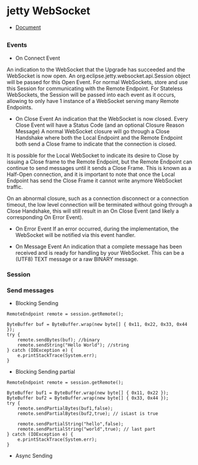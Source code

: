 # jetty WebSocket
- [Document](https://www.eclipse.org/jetty/documentation/current/websocket-jetty.html)

##

### Events
- On Connect Event

An indication to the WebSocket that the Upgrade has succeeded and the WebSocket is now open.
An org.eclipse.jetty.websocket.api.Session object will be passed for this Open Event.
For normal WebSockets,  store and use this Session for communicating with the Remote Endpoint.
For Stateless WebSockets, the Session will be passed into each event as it occurs, allowing to only have 1 instance of a WebSocket serving many Remote Endpoints.

- On Close Event
An indication that the WebSocket is now closed.
Every Close Event will have a Status Code (and an optional Closure Reason Message)
A normal WebSocket closure will go through a Close Handshake where both the Local Endpoint and the Remote 
Endpoint both send a Close frame to indicate that the connection is closed.

It is possible for the Local WebSocket to indicate its desire to Close by issuing a Close frame to the Remote Endpoint,
but the Remote Endpoint can continue to send messages until it sends a Close Frame. This is known as a Half-Open connection, 
and it is important to note that once the Local Endpoint has send the Close Frame it cannot write anymore WebSocket traffic.

On an abnormal closure, such as a connection disconnect or a connection timeout, the low level connection will be terminated 
without going through a Close Handshake, this will still result in an On Close Event (and likely a corresponding On Error Event).

- On Error Event
If an error occurred, during the implementation, the WebSocket will be notified via this event handler.

- On Message Event
An indication that a complete message has been received and is ready for handling by your WebSocket.
This can be a (UTF8) TEXT message or a raw BINARY message.

### Session

### Send messages
- Blocking Sending
```
RemoteEndpoint remote = session.getRemote();

ByteBuffer buf = ByteBuffer.wrap(new byte[] { 0x11, 0x22, 0x33, 0x44 });
try {
    remote.sendBytes(buf); //binary
    remote.sendString("Hello World"); //string
} catch (IOException e) {
    e.printStackTrace(System.err);
}
```
- Blocking Sending partial
```
RemoteEndpoint remote = session.getRemote();

ByteBuffer buf1 = ByteBuffer.wrap(new byte[] { 0x11, 0x22 });
ByteBuffer buf2 = ByteBuffer.wrap(new byte[] { 0x33, 0x44 });
try {
    remote.sendPartialBytes(buf1,false);
    remote.sendPartialBytes(buf2,true); // isLast is true
    
    remote.sendPartialString("hello",false);
    remote.sendPartialString("world",true); // last part
} catch (IOException e) {
    e.printStackTrace(System.err);
}
```
- Async Sending
```

```
